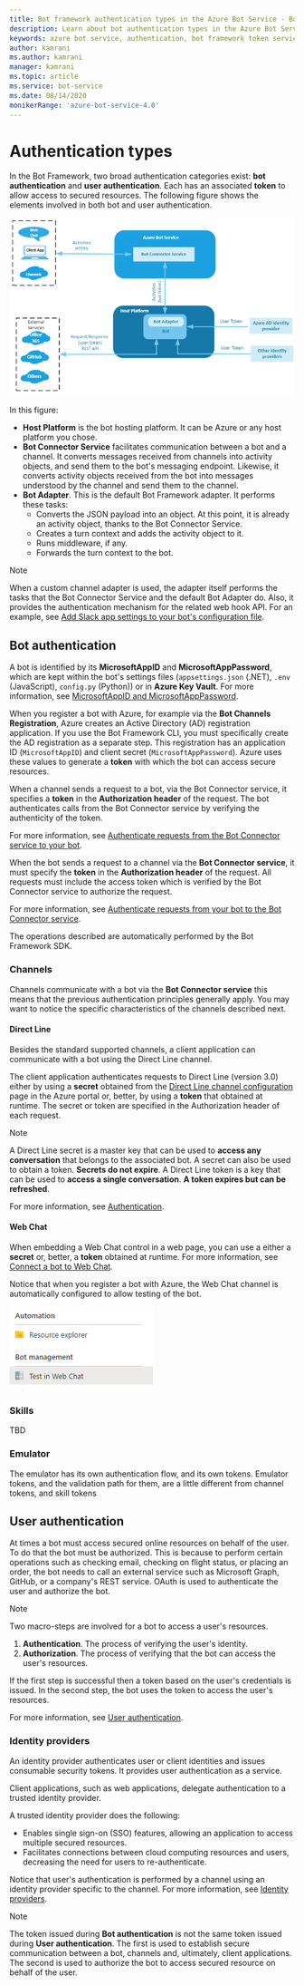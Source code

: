 ```yaml
---
title: Bot framework authentication types in the Azure Bot Service - Bot Service
description: Learn about bot authentication types in the Azure Bot Service.
keywords: azure bot service, authentication, bot framework token service
author: kamrani
ms.author: kamrani
manager: kamrani
ms.topic: article
ms.service: bot-service
ms.date: 08/14/2020
monikerRange: 'azure-bot-service-4.0'
---
```


# Authentication types

In the Bot Framework, two broad authentication categories exist: **bot authentication** and **user authentication**. Each has an associated **token** to allow access to secured resources. The following figure shows the elements involved in both bot and user authentication.

![bot framework authentication context](media/concept-bot-authentication/bot-framework-auth-context.png)

In this figure:

 - **Host Platform** is the bot hosting platform. It can be Azure or any host platform you chose.
 - **Bot Connector Service** facilitates communication between a bot and a channel. It converts messages received from channels into activity objects, and send them to the bot's messaging endpoint. Likewise, it converts activity objects received from the bot into messages understood by the channel and send them to the channel.
- **Bot Adapter**. This is the default Bot Framework adapter. It performs these tasks:
    - Converts the JSON payload into an object. At this point, it is already an activity object, thanks to the Bot Connector Service.
    - Creates a turn context and adds the activity object to it.
    - Runs middleware, if any.
    - Forwards the turn context to the bot.

> [!NOTE]
> When a custom channel adapter is used, the adapter itself performs the tasks that the Bot Connector Service and the default Bot Adapter do. Also, it provides the authentication mechanism for the related web hook API. For an example,
see [Add Slack app settings to your bot's configuration file](~/bot-service-channel-connect-slack.md&tabs=adapter#add-slack-app-settings-to-your-bots-configuration-file).

## Bot authentication

A bot is identified by its **MicrosoftAppID** and **MicrosoftAppPassword**, which are kept within the bot's settings files (`appsettings.json` (.NET), `.env` (JavaScript), `config.py` (Python)) or in **Azure Key Vault**.
For more information, see [MicrosoftAppID and MicrosoftAppPassword](~/bot-service-manage-overview.md#microsoftappid-and-microsoftapppassword).

When you register a bot with Azure, for example via the **Bot Channels Registration**, Azure creates an Active Directory (AD) registration application. If you use the Bot Framework CLI, you must specifically create the AD registration as a separate step. This registration has an application ID (`MicrosoftAppID`) and client secret (`MicrosoftAppPassword`). Azure uses these values to generate a **token** with which the bot can access secure resources.

When a channel sends a request to a bot, via the Bot Connector service, it specifies a **token** in the **Authorization header** of the request. The bot authenticates calls from the Bot Connector service by verifying the authenticity of the token.

For more information, see [Authenticate requests from the Bot Connector service to your bot](~/rest-api/bot-framework-rest-connector-authentication.md#connector-to-bot).

When the bot sends a request to a channel via the **Bot Connector service**, it must specify the **token** in the **Authorization header** of the request.
All requests must include the access token which is verified by the Bot Connector service to authorize the request.

For more information, see [Authenticate requests from your bot to the Bot Connector service](~/rest-api/bot-framework-rest-connector-authentication.md#bot-to-connector).

The operations described are automatically performed by the Bot Framework SDK.

### Channels

Channels communicate with a bot via the **Bot Connector service** this means that the previous authentication principles generally apply. You may want to notice the specific characteristics of the channels described next.

#### Direct Line

Besides the standard supported channels, a client application can communicate with a bot using the Direct Line channel.

The client application authenticates requests to Direct Line (version 3.0) either by using a **secret** obtained from the [Direct Line channel configuration](~/bot-service-channel-connect-directline.md) page in the Azure portal or, better, by using a **token** that obtained at runtime. The secret or token are specified in the Authorization header of each request.

> [!NOTE]
> A Direct Line secret is a master key that can be used to **access any conversation** that belongs to the associated bot. A secret can also be used to obtain a token. **Secrets do not expire**.
> A Direct Line token is a key that can be used to **access a single conversation**. **A token expires but can be refreshed**.

For more information, see [Authentication](~/rest-api/bot-framework-rest-direct-line-3-0-authentication.md).

#### Web Chat

When embedding a Web Chat control in a web page, you can use a either a **secret** or, better, a **token** obtained at runtime.
For more information, see [Connect a bot to Web Chat](~/bot-service-channel-connect-webchat.md).

Notice that when you register a bot with Azure, the Web Chat channel is automatically configured to allow testing of the bot.

![bot web chat testing](media/concept-bot-authentication/bot-webchat-testing.PNG)


### Skills

TBD

### Emulator

The emulator has its own authentication flow, and its own tokens.  Emulator tokens, and the validation path for them, are a little different from channel tokens, and skill tokens

## User authentication

At times a bot must access secured online resources on behalf of the user. To do that the bot must be authorized. This is because to perform certain operations such as checking email, checking on flight status, or placing an order, the bot needs to call an external service such as Microsoft Graph, GitHub, or a company's REST service. OAuth is used to authenticate the user and authorize the bot.

> [!NOTE]
> Two macro-steps are involved for a bot to access a user's resources.
>
> 1. **Authentication**. The process of verifying the user's identity.
> 1. **Authorization**. The process of verifying that the bot can access the user's resources.
>
> If the first step is successful then a token based on the user's credentials is issued. In the second step, the bot uses the token to access the user's resources.

For more information, see [User authentication](bot-builder-concept-authentication.md).

### Identity providers

An identity provider authenticates user or client identities and issues consumable security tokens. It provides user authentication as a service.

Client applications, such as web applications, delegate authentication to a trusted identity provider.

A trusted identity provider does the following:

- Enables single sign-on (SSO) features, allowing an application to access multiple secured resources.
- Facilitates connections between cloud computing resources and users, decreasing the need for users to re-authenticate.

Notice that user's authentication is performed by a channel using an identity provider specific to the channel. For more information, see [Identity providers](bot-builder-concept-identity-providers.md).

> [!NOTE]
> The token issued during **Bot authentication** is not the same token issued during **User authentication**. The first is used to establish secure communication between a bot, channels and, ultimately, client applications. The second is used to authorize the bot to access secured resource on behalf of the user.
